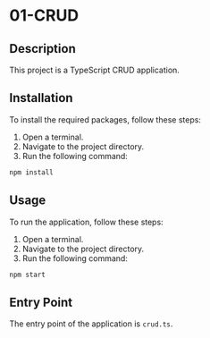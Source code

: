 # 01-CRUD

## Description

This project is a TypeScript CRUD application.

## Installation

To install the required packages, follow these steps:

1. Open a terminal.
2. Navigate to the project directory.
3. Run the following command:

```bash
npm install
```

## Usage

To run the application, follow these steps:

1. Open a terminal.
2. Navigate to the project directory.
3. Run the following command:

```bash
npm start
```

## Entry Point

The entry point of the application is `crud.ts`.
